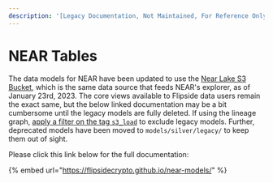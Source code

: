```yaml
---
description: '[Legacy Documentation, Not Maintained, For Reference Only]'
---
```


# NEAR Tables

The data models for NEAR have been updated to use the [Near Lake S3 Bucket](https://docs.near.org/tools/realtime#near-lake-indexer), which is the same data source that feeds NEAR's explorer, as of January 23rd, 2023. The core views available to Flipside data users remain the exact same, but the below linked documentation may be a bit cumbersome until the legacy models are fully deleted. If using the lineage graph, [apply a filter on the tag `s3_load`](https://flipsidecrypto.github.io/near-models/#!/overview?g\_v=1\&g\_i=%2Btag:s3\_load%2B%20%2Btag:api%2B) to exclude legacy models. Further, deprecated models have been moved to `models/silver/legacy/` to keep them out of sight.

Please click this link below for the full documentation:

{% embed url="https://flipsidecrypto.github.io/near-models/" %}
